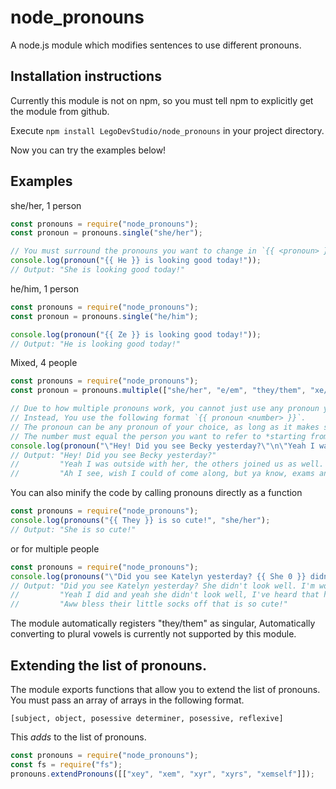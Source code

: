 # node_pronouns
A node.js module which modifies sentences to use different pronouns.

## Installation instructions
Currently this module is not on npm, so you must tell npm to explicitly get the module from github.

Execute `npm install LegoDevStudio/node_pronouns` in your project directory.

Now you can try the examples below!

## Examples
she/her, 1 person
```javascript
const pronouns = require("node_pronouns");
const pronoun = pronouns.single("she/her");

// You must surround the pronouns you want to change in `{{ <pronoun> }}` or the module won't know the difference between a pronoun or a regular word.
console.log(pronoun("{{ He }} is looking good today!"));
// Output: "She is looking good today!"
```
he/him, 1 person
```javascript
const pronouns = require("node_pronouns");
const pronoun = pronouns.single("he/him");

console.log(pronoun("{{ Ze }} is looking good today!"));
// Output: "He is looking good today!"
```
Mixed, 4 people
```javascript
const pronouns = require("node_pronouns");
const pronoun = pronouns.multiple(["she/her", "e/em", "they/them", "xe/xem"]);

// Due to how multiple pronouns work, you cannot just use any pronoun you choose and expect the module to know what you mean.
// Instead, You use the following format `{{ pronoun <number> }}`.
// The pronoun can be any pronoun of your choice, as long as it makes sense gramatically
// The number must equal the person you want to refer to *starting from 0*, so the first person in the array would be `{{ pronoun 0 }}`
console.log(pronoun("\"Hey! Did you see Becky yesterday?\"\n\"Yeah I was outside with {{ them 0 }}, the others joined us as well. Emmy was talking about how {{ she 1 }} was going to get a dog later this week and Owen mentioned how {{ he 2 }} wanted a dog as well. Jane was having a bad day though, so {{ they 3 }} was quiet.\"\n\"Ah I see, wish I could of come along, but ya know, exams and stuff\""));
// Output: "Hey! Did you see Becky yesterday?"
//         "Yeah I was outside with her, the others joined us as well. Emmy was talking about how e was going to get a dog later this week and Own mentioned how they wanted a dog as well. Jane was having a bad day though, so xe was quiet."
//         "Ah I see, wish I could of come along, but ya know, exams and stuff"
```
You can also minify the code by calling pronouns directly as a function
```javascript
const pronouns = require("node_pronouns");
console.log(pronouns("{{ They }} is so cute!", "she/her");
// Output: "She is so cute!"
```
or for multiple people
```javascript
const pronouns = require("node_pronouns");
console.log(pronouns("\"Did you see Katelyn yesterday? {{ She 0 }} didn't look well. I'm worried for {{ them 0 }}!\"\n\"Yeah I did and yeah {{ he 0 }} didn't look well, I've heard that {{ eir 0 }} sister, Lucy, is trying {{ her 1 }} best to help {{ nem 0 }} out.\"\n\"Aww bless {{ their 1 }} little socks off that's is so cute!\"", ["she/her", "they/them"]));
// Output: "Did you see Katelyn yesterday? She didn't look well. I'm worried for her!"
//         "Yeah I did and yeah she didn't look well, I've heard that her sister, Lucy is trying their best to help her out."
//         "Aww bless their little socks off that is so cute!"
```
The module automatically registers "they/them" as singular, Automatically converting to plural vowels is currently not supported by this module.

## Extending the list of pronouns.
The module exports functions that allow you to extend the list of pronouns. You must pass an array of arrays in the following format.

`[subject, object, posessive determiner, posessive, reflexive]`

This *adds* to the list of pronouns.
```javascript
const pronouns = require("node_pronouns");
const fs = require("fs");
pronouns.extendPronouns([["xey", "xem", "xyr", "xyrs", "xemself"]]);
```
